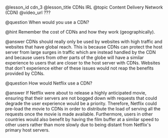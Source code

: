 @lesson_id
cdn_3
@lesson_title
CDNs IRL
@topic
Content Delivery Network (CDN)
@video_url
???

@question
When would you use a CDN?

@hint
Remember the cost of CDNs and how they work (geographically).

@answer
CDNs should really only be used by websites with high traffic and websites that have global reach. This is because CDNs can protect the host server from large surges in traffic which are instead handled by the CDN and because users from other parts of the globe will have a similar experience to users that are closer to the host server with CDNs. Websites that don't experience either of these issues would not reap the benefits provided by CDNs.


@question
How would Netflix use a CDN?

@answer
If Netflix were about to release a highly anticipated movie, ensuring that their servers are not bogged down with requests that could degrade the user experience would be a priority. Therefore, Netflix could pre-load the movie to CDNs in order to distribute the load of serving all the requests once the movie is made available. Furthermore, users in other countries would also benefit by having the film buffer at a similar speed to other users rather than more slowly due to being distant from Netflix's primary host servers.